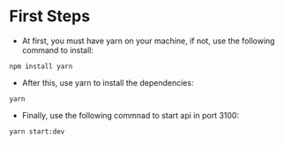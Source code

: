 # First Steps

- At first, you must have yarn on your machine, if not, use the following command to install: </br>

```
npm install yarn
```

- After this, use yarn to install the dependencies: </br>

```
yarn
```

- Finally, use the following commnad to start api in port 3100: </br>

```
yarn start:dev
```
